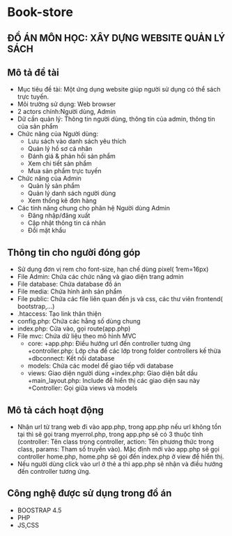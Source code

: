 # Book-store
## ĐỒ ÁN MÔN HỌC: XÂY DỰNG WEBSITE QUẢN LÝ SÁCH
## Mô tả đề tài
- Mục tiêu đề tài: Một ứng dụng website giúp người sử dụng có thể sách trực tuyến.
- Môi trường sử dụng: Web browser
- 2 actors chính:Người dùng, Admin
- Dữ cần quản lý: Thông tin người dùng, thông tin của admin, thông tin của sản phẩm
- Chức năng của Người dùng:
    - Lưu sách vào danh sách yêu thích
    - Quản lý hồ sơ cá nhân
    - Đánh giá & phản hồi sản phẩm
    - Xem chi tiết sản phẩm
    - Mua sản phẩm trực tuyến
- Chức năng của Admin
    - Quản lý sản phẩm
    - Quản lý danh sách người dùng
    - Xem thống kê đơn hàng
- Các tính năng chung cho phân hệ Người dùng Admin
    - Đăng nhập/đăng xuất
    - Cập nhật thông tin cá nhân
    - Đổi mật khẩu
## Thông tin cho người đóng góp
- Sử dụng đơn vị rem cho font-size, hạn chế dùng pixel( 1rem=16px)
- File Admin: Chứa các chức năng và giao diện trang admin
- File database: Chứa database đồ án
- File media: Chứa hình ảnh sản phẩm
- File public: Chứa các file liên quan đến js và css, các thư viên frontend( bootstrap,...)
- .htaccess: Tạo link thân thiện
- config.php: Chứa các hằng số dùng chung
- index.php: Cửa vào, gọi route(app.php)
- File mvc: Chứa dữ liệu theo mô hình MVC
    + core:
        +app.php: Điều hướng url đến controller tương ứng
        +controller.php: Lớp cha  để các lớp trong folder controllers kế thừa
        +dbconnect: Kết nối database
    + models: Chứa các model để giao tiếp với database
    + views: Giao diện người dùng
        +index.php: Giao diện bắt dầu
        +main_layout.php: Include để hiển thị các giao diện sau này
    +Controller: Gọi giữa views và models
## Mô tả cách hoạt động
- Nhận url từ trang web đi vào app.php, trong app.php nếu url không tồn tại thì sẽ gọi trang myerrol.php, trong app.php sẽ có 3 thuộc tính (controller: Tên class trong controller, action: Tên phương thức trong class, params: Tham số truyền vào). Mặc định mới vào app.php sẽ gọi controller home.php, home.php sẽ gọi đến index.php ở view để hiển thị.
- Nếu người dùng click vào url ở thẻ a thì app.php sẽ nhận và điều hướng đến controller tương ứng.
## Công nghệ được sử dụng trong đồ án
- BOOSTRAP  4.5
- PHP
- JS,CSS
